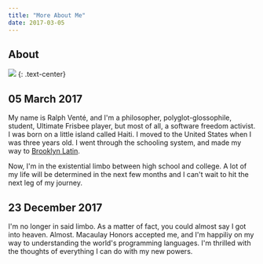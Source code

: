 ```yaml
---
title: "More About Me"
date: 2017-03-05
---
```


## About

![](https://scontent-lga3-1.xx.fbcdn.net/v/t1.0-1/p160x160/12063802_1630604260523599_682681693010929123_n.jpg?oh=31c23622bae0f2df0c8f1ea46de37870&oe=592A5264)
{: .text-center}

## 05 March 2017

My name is Ralph Venté, and I'm a philosopher, polyglot-glossophile, student,
Ultimate Frisbee player, but most of all, a software freedom activist. I was
born on a little island called Haiti. I moved to the United States when I was
three years old. I went through the schooling system, and made my way to
[Brooklyn Latin](http://www.brooklynlatin.org).

Now, I'm in the existential limbo between high school and college. A lot of my
life will be determined in the next few months and I can't wait to hit the next
leg of my journey.

## 23 December 2017

I'm no longer in said limbo. As a matter of fact, you could almost say I got
into heaven. Almost. Macaulay Honors accepted me, and I'm happiliy on my way to
understanding the world's programming languages. I'm thrilled with the thoughts
of everything I can do with my new powers.
